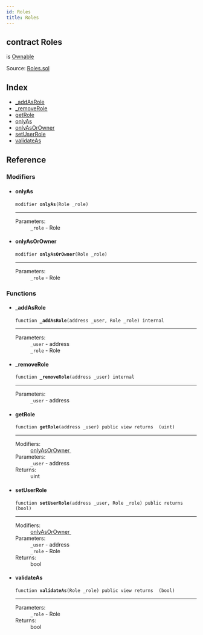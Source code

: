 ```yaml
---
id: Roles
title: Roles
---
```


<div class="contract-doc"><div class="contract"><h2 class="contract-header"><span class="contract-kind">contract</span> Roles</h2><p class="base-contracts"><span>is</span> <a href="Ownable.html">Ownable</a></p><div class="source">Source: <a href="https://github.com/identiform/identiform/blob/v1.0.0/contracts/Roles.sol" target="_blank">Roles.sol</a></div></div><div class="index"><h2>Index</h2><ul><li><a href="Roles.html#_addAsRole">_addAsRole</a></li><li><a href="Roles.html#_removeRole">_removeRole</a></li><li><a href="Roles.html#getRole">getRole</a></li><li><a href="Roles.html#onlyAs">onlyAs</a></li><li><a href="Roles.html#onlyAsOrOwner">onlyAsOrOwner</a></li><li><a href="Roles.html#setUserRole">setUserRole</a></li><li><a href="Roles.html#validateAs">validateAs</a></li></ul></div><div class="reference"><h2>Reference</h2><div class="modifiers"><h3>Modifiers</h3><ul><li><div class="item modifier"><span id="onlyAs" class="anchor-marker"></span><h4 class="name">onlyAs</h4><div class="body"><code class="signature">modifier <strong>onlyAs</strong><span>(Role _role) </span></code><hr/><dl><dt><span class="label-parameters">Parameters:</span></dt><dd><div><code>_role</code> - Role</div></dd></dl></div></div></li><li><div class="item modifier"><span id="onlyAsOrOwner" class="anchor-marker"></span><h4 class="name">onlyAsOrOwner</h4><div class="body"><code class="signature">modifier <strong>onlyAsOrOwner</strong><span>(Role _role) </span></code><hr/><dl><dt><span class="label-parameters">Parameters:</span></dt><dd><div><code>_role</code> - Role</div></dd></dl></div></div></li></ul></div><div class="functions"><h3>Functions</h3><ul><li><div class="item function"><span id="_addAsRole" class="anchor-marker"></span><h4 class="name">_addAsRole</h4><div class="body"><code class="signature">function <strong>_addAsRole</strong><span>(address _user, Role _role) </span><span>internal </span></code><hr/><dl><dt><span class="label-parameters">Parameters:</span></dt><dd><div><code>_user</code> - address</div><div><code>_role</code> - Role</div></dd></dl></div></div></li><li><div class="item function"><span id="_removeRole" class="anchor-marker"></span><h4 class="name">_removeRole</h4><div class="body"><code class="signature">function <strong>_removeRole</strong><span>(address _user) </span><span>internal </span></code><hr/><dl><dt><span class="label-parameters">Parameters:</span></dt><dd><div><code>_user</code> - address</div></dd></dl></div></div></li><li><div class="item function"><span id="getRole" class="anchor-marker"></span><h4 class="name">getRole</h4><div class="body"><code class="signature">function <strong>getRole</strong><span>(address _user) </span><span>public </span><span>view </span><span>returns  (uint) </span></code><hr/><dl><dt><span class="label-modifiers">Modifiers:</span></dt><dd><a href="Roles.html#onlyAsOrOwner">onlyAsOrOwner </a></dd><dt><span class="label-parameters">Parameters:</span></dt><dd><div><code>_user</code> - address</div></dd><dt><span class="label-return">Returns:</span></dt><dd>uint</dd></dl></div></div></li><li><div class="item function"><span id="setUserRole" class="anchor-marker"></span><h4 class="name">setUserRole</h4><div class="body"><code class="signature">function <strong>setUserRole</strong><span>(address _user, Role _role) </span><span>public </span><span>returns  (bool) </span></code><hr/><dl><dt><span class="label-modifiers">Modifiers:</span></dt><dd><a href="Roles.html#onlyAsOrOwner">onlyAsOrOwner </a></dd><dt><span class="label-parameters">Parameters:</span></dt><dd><div><code>_user</code> - address</div><div><code>_role</code> - Role</div></dd><dt><span class="label-return">Returns:</span></dt><dd>bool</dd></dl></div></div></li><li><div class="item function"><span id="validateAs" class="anchor-marker"></span><h4 class="name">validateAs</h4><div class="body"><code class="signature">function <strong>validateAs</strong><span>(Role _role) </span><span>public </span><span>view </span><span>returns  (bool) </span></code><hr/><dl><dt><span class="label-parameters">Parameters:</span></dt><dd><div><code>_role</code> - Role</div></dd><dt><span class="label-return">Returns:</span></dt><dd>bool</dd></dl></div></div></li></ul></div></div></div>
